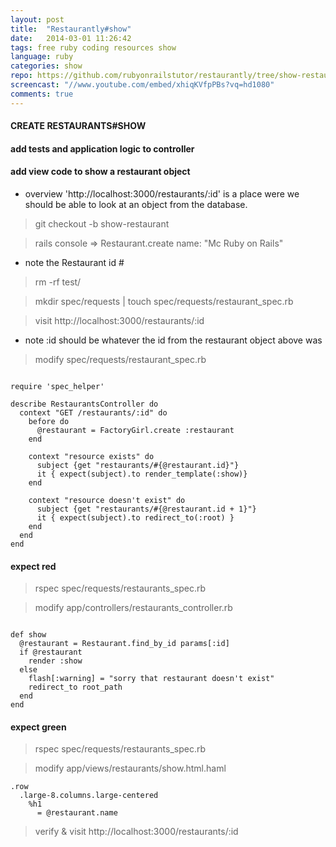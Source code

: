 ```yaml
---
layout: post
title:  "Restaurantly#show"
date:   2014-03-01 11:26:42
tags: free ruby coding resources show
language: ruby
categories: show
repo: https://github.com/rubyonrailstutor/restaurantly/tree/show-restaurant
screencast: "//www.youtube.com/embed/xhiqKVfpPBs?vq=hd1080"
comments: true
---
```


#### CREATE RESTAURANTS#SHOW


#### add tests and application logic to controller


#### add view code to show a restaurant object



- overview  'http://localhost:3000/restaurants/:id' is a place were we should be able to look at an object from the database.

> git checkout -b show-restaurant

> rails console => Restaurant.create name: "Mc Ruby on Rails"

- note the Restaurant id #


> rm -rf test/
 
> mkdir spec/requests | touch spec/requests/restaurant_spec.rb

> visit http://localhost:3000/restaurants/:id

- note :id should be whatever the id from the restaurant object above was


> modify spec/requests/restaurant_spec.rb

```

require 'spec_helper'

describe RestaurantsController do
  context "GET /restaurants/:id" do
    before do
      @restaurant = FactoryGirl.create :restaurant
    end

    context "resource exists" do
      subject {get "restaurants/#{@restaurant.id}"}
      it { expect(subject).to render_template(:show)}
    end

    context "resource doesn't exist" do
      subject {get "restaurants/#{@restaurant.id + 1}"}
      it { expect(subject).to redirect_to(:root) }
    end
  end
end

```

#### expect red


> rspec spec/requests/restaurants_spec.rb

> modify app/controllers/restaurants_controller.rb

```

def show
  @restaurant = Restaurant.find_by_id params[:id]
  if @restaurant
    render :show
  else
    flash[:warning] = "sorry that restaurant doesn't exist"
    redirect_to root_path
  end
end

```

#### expect green 

> rspec spec/requests/restaurants_spec.rb 


> modify app/views/restaurants/show.html.haml

```
.row
  .large-8.columns.large-centered
    %h1
      = @restaurant.name
```

> verify & visit http://localhost:3000/restaurants/:id
